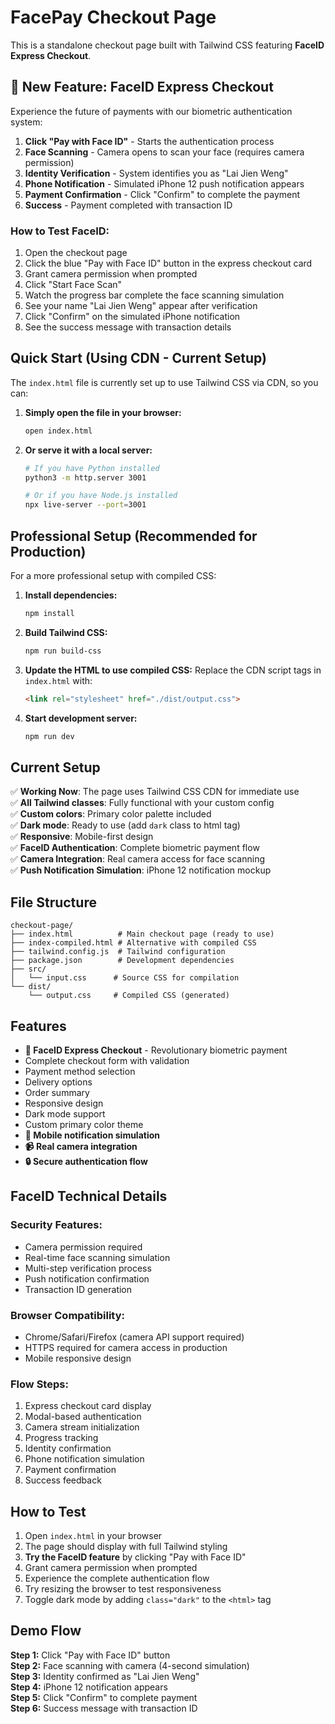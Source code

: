 # FacePay Checkout Page

This is a standalone checkout page built with Tailwind CSS featuring **FaceID Express Checkout**.

## 🚀 New Feature: FaceID Express Checkout

Experience the future of payments with our biometric authentication system:

1. **Click "Pay with Face ID"** - Starts the authentication process
2. **Face Scanning** - Camera opens to scan your face (requires camera permission)
3. **Identity Verification** - System identifies you as "Lai Jien Weng"
4. **Phone Notification** - Simulated iPhone 12 push notification appears
5. **Payment Confirmation** - Click "Confirm" to complete the payment
6. **Success** - Payment completed with transaction ID

### How to Test FaceID:
1. Open the checkout page
2. Click the blue "Pay with Face ID" button in the express checkout card
3. Grant camera permission when prompted
4. Click "Start Face Scan"
5. Watch the progress bar complete the face scanning simulation
6. See your name "Lai Jien Weng" appear after verification
7. Click "Confirm" on the simulated iPhone notification
8. See the success message with transaction details

## Quick Start (Using CDN - Current Setup)

The `index.html` file is currently set up to use Tailwind CSS via CDN, so you can:

1. **Simply open the file in your browser:**
   ```bash
   open index.html
   ```

2. **Or serve it with a local server:**
   ```bash
   # If you have Python installed
   python3 -m http.server 3001
   
   # Or if you have Node.js installed
   npx live-server --port=3001
   ```

## Professional Setup (Recommended for Production)

For a more professional setup with compiled CSS:

1. **Install dependencies:**
   ```bash
   npm install
   ```

2. **Build Tailwind CSS:**
   ```bash
   npm run build-css
   ```

3. **Update the HTML to use compiled CSS:**
   Replace the CDN script tags in `index.html` with:
   ```html
   <link rel="stylesheet" href="./dist/output.css">
   ```

4. **Start development server:**
   ```bash
   npm run dev
   ```

## Current Setup

✅ **Working Now**: The page uses Tailwind CSS CDN for immediate use  
✅ **All Tailwind classes**: Fully functional with your custom config  
✅ **Custom colors**: Primary color palette included  
✅ **Dark mode**: Ready to use (add `dark` class to html tag)  
✅ **Responsive**: Mobile-first design  
✅ **FaceID Authentication**: Complete biometric payment flow  
✅ **Camera Integration**: Real camera access for face scanning  
✅ **Push Notification Simulation**: iPhone 12 notification mockup  

## File Structure

```
checkout-page/
├── index.html          # Main checkout page (ready to use)
├── index-compiled.html # Alternative with compiled CSS
├── tailwind.config.js  # Tailwind configuration
├── package.json        # Development dependencies
├── src/
│   └── input.css      # Source CSS for compilation
└── dist/
    └── output.css     # Compiled CSS (generated)
```

## Features

- **🎯 FaceID Express Checkout** - Revolutionary biometric payment
- Complete checkout form with validation
- Payment method selection
- Delivery options
- Order summary
- Responsive design
- Dark mode support
- Custom primary color theme
- **📱 Mobile notification simulation**
- **📹 Real camera integration**
- **🔒 Secure authentication flow**

## FaceID Technical Details

### Security Features:
- Camera permission required
- Real-time face scanning simulation
- Multi-step verification process
- Push notification confirmation
- Transaction ID generation

### Browser Compatibility:
- Chrome/Safari/Firefox (camera API support required)
- HTTPS required for camera access in production
- Mobile responsive design

### Flow Steps:
1. Express checkout card display
2. Modal-based authentication
3. Camera stream initialization
4. Progress tracking
5. Identity confirmation
6. Phone notification simulation
7. Payment confirmation
8. Success feedback

## How to Test

1. Open `index.html` in your browser
2. The page should display with full Tailwind styling
3. **Try the FaceID feature** by clicking "Pay with Face ID"
4. Grant camera permission when prompted
5. Experience the complete authentication flow
6. Try resizing the browser to test responsiveness
7. Toggle dark mode by adding `class="dark"` to the `<html>` tag

## Demo Flow

**Step 1:** Click "Pay with Face ID" button  
**Step 2:** Face scanning with camera (4-second simulation)  
**Step 3:** Identity confirmed as "Lai Jien Weng"  
**Step 4:** iPhone 12 notification appears  
**Step 5:** Click "Confirm" to complete payment  
**Step 6:** Success message with transaction ID
